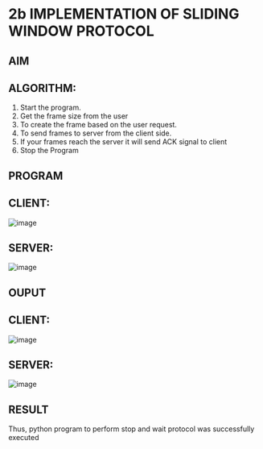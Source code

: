# 2b IMPLEMENTATION OF SLIDING WINDOW PROTOCOL
## AIM
## ALGORITHM:
1. Start the program.
2. Get the frame size from the user
3. To create the frame based on the user request.
4. To send frames to server from the client side.
5. If your frames reach the server it will send ACK signal to client
6. Stop the Program
## PROGRAM
## CLIENT:
![image](https://github.com/Suresh-2006/2b_SLIDING_WINDOW_PROTOCOL/assets/149347611/c8992b68-3503-451f-8216-4eb0309daa56)

## SERVER:
![image](https://github.com/Suresh-2006/2b_SLIDING_WINDOW_PROTOCOL/assets/149347611/c16b2527-8d71-4969-998b-44af983c48d9)

## OUPUT
## CLIENT:
![image](https://github.com/Suresh-2006/2b_SLIDING_WINDOW_PROTOCOL/assets/149347611/b7bbbcea-d938-4b92-ac88-13b1d356211e)

## SERVER:
![image](https://github.com/Suresh-2006/2b_SLIDING_WINDOW_PROTOCOL/assets/149347611/73675e05-28c5-4497-975b-1221971da8c5)

## RESULT
Thus, python program to perform stop and wait protocol was successfully executed
